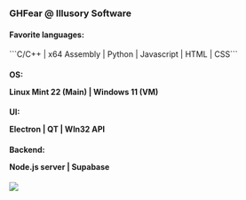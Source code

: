 <div style="overflow: auto">
<!--   <img src="https://github.com/GHFear/GHFear/blob/main/github_logo_3.png" alt="GitHub Logo" style="float: left; margin-right: 20px;" width="800" height="300"> -->
  <div id="test">
    <h3>GHFear @ Illusory Software</h3>
    <h4>Favorite languages: </h4> ```C/C++ | x64 Assembly | Python | Javascript | HTML | CSS```
    <h4>OS: <p>Linux Mint 22 (Main) | Windows 11 (VM)</p></h4> 
    <h4>UI: <p>Electron | QT | WIn32 API</p></h4> 
    <h4>Backend: <p>Node.js server | Supabase</p></h4> 
    <img src="https://github-readme-stats.vercel.app/api/top-langs/?username=GHFear"/>
  </div>
</div>
